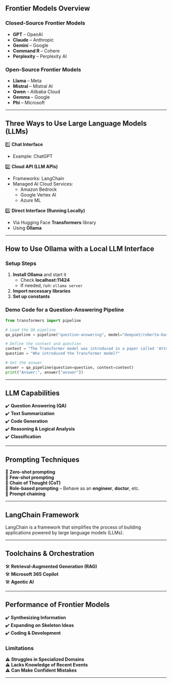 ## **Frontier Models Overview**  
### **Closed-Source Frontier Models**  
- **GPT** – OpenAI  
- **Claude** – Anthropic  
- **Gemini** – Google  
- **Command R** – Cohere  
- **Perplexity** – Perplexity AI  

### **Open-Source Frontier Models**  
- **Llama** – Meta  
- **Mistral** – Mistral AI  
- **Qwen** – Alibaba Cloud  
- **Gemma** – Google  
- **Phi** – Microsoft  

---

## **Three Ways to Use Large Language Models (LLMs)**  
1️⃣ **Chat Interface**  
   - Example: ChatGPT  

2️⃣ **Cloud API (LLM APIs)**  
   - Frameworks: LangChain  
   - Managed AI Cloud Services:  
     - Amazon Bedrock  
     - Google Vertex AI  
     - Azure ML  

3️⃣ **Direct Interface (Running Locally)**  
   - Via Hugging Face **Transformers** library  
   - Using **Ollama**  

---

## **How to Use Ollama with a Local LLM Interface**  
### **Setup Steps**  
1. **Install Ollama** and start it  
   - Check **localhost:11424**  
   - If needed, run: `ollama server`  
2. **Import necessary libraries**  
3. **Set up constants**  

### **Demo Code for a Question-Answering Pipeline**  
```python
from transformers import pipeline

# Load the QA pipeline
qa_pipeline = pipeline("question-answering", model="deepset/roberta-base-squad2")

# Define the context and question
context = "The Transformer model was introduced in a paper called 'Attention Is All You Need' by Vaswani et al. in 2017."
question = "Who introduced the Transformer model?"

# Get the answer
answer = qa_pipeline(question=question, context=context)
print("Answer:", answer["answer"])
```

---

## **LLM Capabilities**  
✔️ **Question Answering (QA)**  
✔️ **Text Summarization**  
✔️ **Code Generation**  
✔️ **Reasoning & Logical Analysis**  
✔️ **Classification**  

---

## **Prompting Techniques**  
🔹 **Zero-shot prompting**  
🔹 **Few-shot prompting**  
🔹 **Chain of Thought (CoT)**  
🔹 **Role-based prompting** – Behave as an **engineer**, **doctor**, etc.  
🔹 **Prompt chaining**  

---

## **LangChain Framework**  
LangChain is a framework that simplifies the process of building applications powered by large language models (LLMs).  

---

## **Toolchains & Orchestration**  
🛠 **Retrieval-Augmented Generation (RAG)**  
🛠 **Microsoft 365 Copilot**  
🛠 **Agentic AI**  

---

## **Performance of Frontier Models**  
✔️ **Synthesizing Information**  
✔️ **Expanding on Skeleton Ideas**  
✔️ **Coding & Development**  

### **Limitations**  
⚠️ **Struggles in Specialized Domains**  
⚠️ **Lacks Knowledge of Recent Events**  
⚠️ **Can Make Confident Mistakes**  

---

 
